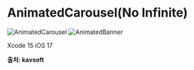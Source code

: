# AnimatedCarousel(No Infinite)

![AnimatedCarousel](https://github.com/notbusydev/AnimatedCarousel/assets/20551265/4fd03113-2717-46b7-96dd-58a44c485790)
![AnimatedBanner](https://github.com/notbusydev/AnimatedCarousel/assets/20551265/a1a859b4-2cb9-4ba8-b9e7-391ae2a588ed)


Xcode 15
iOS 17

**출처: kavsoft**
